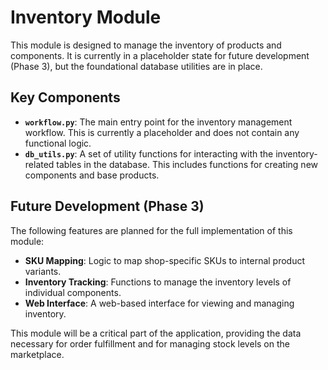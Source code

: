 # Inventory Module

This module is designed to manage the inventory of products and components. It is currently in a placeholder state for future development (Phase 3), but the foundational database utilities are in place.

## Key Components

*   **`workflow.py`**: The main entry point for the inventory management workflow. This is currently a placeholder and does not contain any functional logic.
*   **`db_utils.py`**: A set of utility functions for interacting with the inventory-related tables in the database. This includes functions for creating new components and base products.

## Future Development (Phase 3)

The following features are planned for the full implementation of this module:

*   **SKU Mapping**: Logic to map shop-specific SKUs to internal product variants.
*   **Inventory Tracking**: Functions to manage the inventory levels of individual components.
*   **Web Interface**: A web-based interface for viewing and managing inventory.

This module will be a critical part of the application, providing the data necessary for order fulfillment and for managing stock levels on the marketplace.
